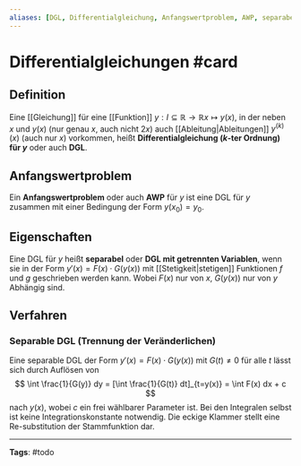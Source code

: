 ```yaml
---
aliases: [DGL, Differentialgleichung, Anfangswertproblem, AWP, separabel, separable DGL, getrennte DGL, DGL mit getrennten Variablen]
---
```


# Differentialgleichungen #card
## Definition
Eine [[Gleichung]] für eine [[Funktion]] $y: I \subseteq \mathbb{R} \to \mathbb{R} x \mapsto y(x)$, in der neben $x$ und $y(x)$ (nur genau $x$, auch nicht $2x$) auch [[Ableitung|Ableitungen]] $y^{(k)}(x)$ (auch nur $x$) vorkommen, heißt **Differentialgleichung ($k$-ter Ordnung) für $y$** oder auch **DGL**.

## Anfangswertproblem
Ein **Anfangswertproblem** oder auch **AWP** für $y$ ist eine DGL für $y$ zusammen mit einer Bedingung der Form $y(x_{0}) = y_{0}$.

## Eigenschaften
Eine DGL für $y$ heißt **separabel** oder **DGL mit getrennten Variablen**, wenn sie in der Form $y'(x) = F(x) \cdot G(y(x))$ mit [[Stetigkeit|stetigen]] Funktionen $f$ und $g$ geschrieben werden kann. Wobei $F(x)$ nur von $x$, $G(y(x))$ nur von $y$ Abhängig sind.

## Verfahren
### Separable DGL (Trennung der Veränderlichen)
Eine separable DGL der Form $y'(x) = F(x) \cdot G(y(x))$ mit $G(t) \neq 0$ für alle $t$ lässt sich durch Auflösen von
$$
\int \frac{1}{G(y)} dy = [\int \frac{1}{G(t)} dt]_{t=y(x)} = \int F(x) dx + c
$$
nach $y(x)$, wobei $c$ ein frei wählbarer Parameter ist. Bei den Integralen selbst ist keine Integrationskonstante notwendig. Die eckige Klammer stellt eine Re-substitution der Stammfunktion dar.

---
**Tags**: #todo 